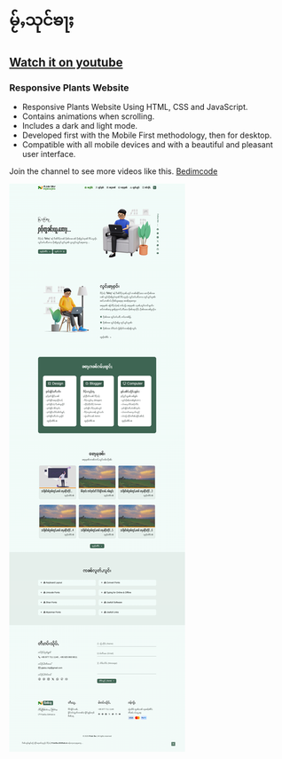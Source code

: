 # မႂ်ႇသုင်ၶႃႈ 
## [Watch it on youtube](https://youtu.be/lpzExNZDizI)
### Responsive Plants Website

- Responsive Plants Website Using HTML, CSS and JavaScript.
- Contains animations when scrolling.
- Includes a dark and light mode.
- Developed first with the Mobile First methodology, then for desktop.
- Compatible with all mobile devices and with a beautiful and pleasant user interface.

Join the channel to see more videos like this. [Bedimcode](https://www.youtube.com/c/Bedimcode)

![plants website](/preview.png)

